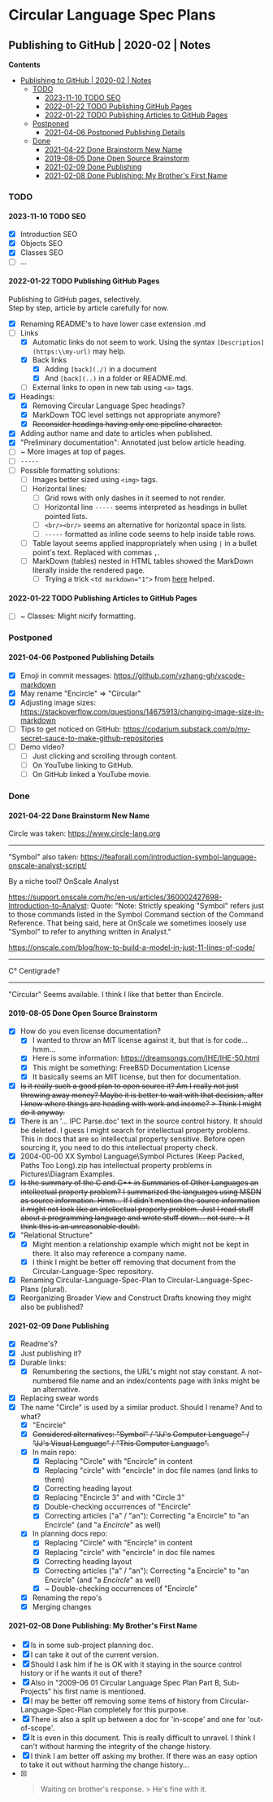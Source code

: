 Circular Language Spec Plans
============================

Publishing to GitHub | 2020-02 | Notes
--------------------------------------

__Contents__

- [Publishing to GitHub | 2020-02 | Notes](#publishing-to-github--2020-02--notes)
    - [TODO](#todo)
        - [2023-11-10 TODO SEO](#2023-11-10-todo-seo)
        - [2022-01-22 TODO Publishing GitHub Pages](#2022-01-22-todo-publishing-github-pages)
        - [2022-01-22 TODO Publishing Articles to GitHub Pages](#2022-01-22-todo-publishing-articles-to-github-pages)
    - [Postponed](#postponed)
        - [2021-04-06 Postponed Publishing Details](#2021-04-06-postponed-publishing-details)
    - [Done](#done)
        - [2021-04-22 Done Brainstorm New Name](#2021-04-22-done-brainstorm-new-name)
        - [2019-08-05 Done Open Source Brainstorm](#2019-08-05-done-open-source-brainstorm)
        - [2021-02-09 Done Publishing](#2021-02-09-done-publishing)
        - [2021-02-08 Done Publishing: My Brother's First Name](#2021-02-08-done-publishing-my-brothers-first-name)

### TODO

#### 2023-11-10 TODO SEO

- [x] Introduction SEO
- [x] Objects SEO
- [x] Classes SEO
- [ ] ...

#### 2022-01-22 TODO Publishing GitHub Pages

Publishing to GitHub pages, selectively.  
Step by step, article by article carefully for now.

- [x] Renaming README's to have lower case extension .md
- [ ] Links
    - [x] Automatic links do not seem to work. Using the syntax `[Description](https:\\my-url)` may help.
    - [x] Back links
        - [x] Adding `[back](./)` in a document
        - [x] And `[back](..)` in a folder or README.md.
    - [ ] External links to open in new tab using `<a>` tags.
- [x] Headings:
    - [x] Removing Circular Language Spec headings?
    - [x] MarkDown TOC level settings not appropriate anymore?
    - [x] ~~Reconsider headings having only one pipeline character.~~
- [x] Adding author name and date to articles when published.
- [x] "Preliminary documentation": Annotated just below article heading.
- [ ] ~ More images at top of pages.
- [ ] `-----`
- [ ] Possible formatting solutions:
    - [ ] Images better sized using `<img>` tags.
    - [ ] Horizontal lines:
        - [ ] Grid rows with only dashes in it seemed to not render.
        - [ ] Horizontal line `-----` seems interpreted as headings in bullet pointed lists.
        - [ ] `<br/><br/>` seems an alternative for horizontal space in lists.
        - [ ] `-----` formatted as inline code seems to help inside table rows.
    - [ ] Table layout seems applied inappropriately when using `|` in a bullet point's text. Replaced with commas `,`.
    - [ ] MarkDown (tables) nested in HTML tables showed the MarkDown literally inside the rendered page.
        - [ ] Trying a trick `<td markdown="1">` from <a href="https://stackoverflow.com/questions/15917463/embedding-markdown-in-jekyll-html" target="_blank">here</a> helped.

#### 2022-01-22 TODO Publishing Articles to GitHub Pages

- [ ] ~ Classes: Might nicify formatting.

### Postponed

#### 2021-04-06 Postponed Publishing Details

- [x] Emoji in commit messages: https://github.com/yzhang-gh/vscode-markdown
- [x] May rename "Encircle" => "Circular"
- [x] Adjusting image sizes: https://stackoverflow.com/questions/14675913/changing-image-size-in-markdown
- [ ] Tips to get noticed on GitHub: https://codarium.substack.com/p/my-secret-sauce-to-make-github-repositories
- [ ] Demo video?
    - [ ] Just clicking and scrolling through content.
    - [ ] On YouTube linking to GitHub.
    - [ ] On GitHub linked a YouTube movie.

### Done

#### 2021-04-22 Done Brainstorm New Name

Circle was taken:
https://www.circle-lang.org

-----

"Symbol" also taken:
https://feaforall.com/introduction-symbol-language-onscale-analyst-script/

By a niche tool?
OnScale Analyst

https://support.onscale.com/hc/en-us/articles/360002427698-Introduction-to-Analyst:
Quote: "Note: Strictly speaking "Symbol" refers just to those commands listed in the Symbol Command section of the Command Reference. That being said, here at OnScale we sometimes loosely use "Symbol" to refer to anything written in Analyst."

https://onscale.com/blog/how-to-build-a-model-in-just-11-lines-of-code/

-----

C°
Centigrade?

-----

"Circular"
Seems available.
I think I like that better than Encircle.

#### 2019-08-05 Done Open Source Brainstorm

- [x] How do you even license documentation?
    - [x] I wanted to throw an MIT license against it, but that is for code... hmm...
    - [x] Here is some information: <https://dreamsongs.com/IHE/IHE-50.html> 
    - [x] This might be something: FreeBSD Documentation License
    - [x] It basically seems an MIT license, but then for documentation.
- [x] ~~Is it really such a good plan to open source it? Am I really not just throwing away money? Maybe it is better to wait with that decision, after I know where things are heading with work and income? > Think I might do it anyway.~~
- [x] There is an '... IPC Parse.doc' text in the source control history. It should be deleted. I guess I might search for intellectual property problems. This in docs that are so intellectual property sensitive. Before open sourcing it, you need to do this intellectual property check.
- [x] 2004-00-00 XX    Symbol Language\Symbol Pictures (Keep Packed, Paths Too Long).zip has intellectual property problems in Pictures\Diagram Examples.
- [x] ~~Is the summary of the C and C++ in Summaries of Other Languages an intellectual property problem? I summarized the languages using MSDN as source information. Hmm... If I didn't mention the source information it might not look like an intellectual property problem. Just I read stuff about a programming language and wrote stuff down... not sure. > It think this is an unreasonable doubt.~~
- [x] "Relational Structure"
    - [x] Might mention a relationship example which might not be kept in there. It also may reference a company name.
    - [x] I think I might be better off removing that document from the Circular-Language-Spec repository.
- [x] Renaming Circular-Language-Spec-Plan to Circular-Language-Spec-Plans (plural).
- [x] Reorganizing Broader View and Construct Drafts knowing they might also be published?

#### 2021-02-09 Done Publishing

- [x] Readme's?
- [x] Just publishing it?
- [x] Durable links:
    - [x] Renumbering the sections, the URL's might not stay constant. A not-numbered file name and an index/contents page with links might be an alternative.
- [x] Replacing swear words
- [x] The name "Circle" is used by a similar product. Should I rename? And to what?
    - [x] "Encircle"
    - [x] ~~Considered alternatives: "Symbol" / "JJ's Computer Language" / "JJ's Visual Language" / "This Computer Language".~~
    - [x] In main repo:
        - [x] Replacing "Circle" with "Encircle" in content
        - [x] Replacing "circle" with "encircle" in doc file names (and links to them)
        - [X] Correcting heading layout
        - [x] Replacing "Encircle 3" and with "Circle 3"
        - [x] Double-checking occurrences of "Encircle"
        - [x] Correcting articles ("a" / "an"): Correcting "a Encircle" to "an Encircle" (and "a *Encircle*" as well)
    - [x] In planning docs repo:
        - [x] Replacing "Circle" with "Encircle" in content
        - [x] Replacing "circle" with "encircle" in doc file names
        - [x] Correcting heading layout
        - [x] Correcting articles ("a" / "an"): Correcting "a Encircle" to "an Encircle" (and "a *Encircle*" as well)
        - [x] ~ Double-checking occurrences of "Encircle"
    - [x] Renaming the repo's
    - [x] Merging changes

#### 2021-02-08 Done Publishing: My Brother's First Name

- [x] Is in some sub-project planning doc.
- [x] I can take it out of the current version.
- [x] Should I ask him if he is OK with it staying in the source control history or if he wants it out of there?
- [x] Also in "2009-06 01 Circular Language Spec Plan Part B, Sub-Projects" his first name is mentioned.
- [x] I may be better off removing some items of history from Circular-Language-Spec-Plan completely for this purpose.
- [x] There is also a split up between a doc for 'in-scope' and one for 'out-of-scope'.
- [x] It is even in this document. This is really difficult to unravel. I think I can't without harming the integrity of the change history.
- [x] I think I am better off asking my brother. If there was an easy option to take it out without harming the change history...
- [x] > Waiting on brother's response. > He's fine with it.

